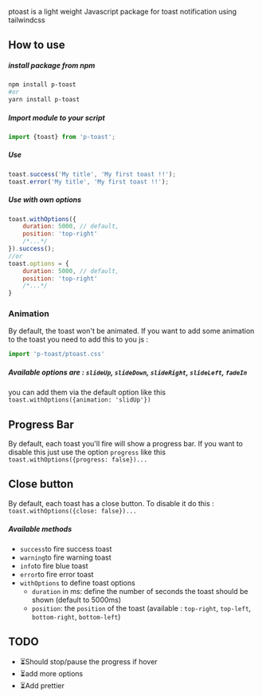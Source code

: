 ptoast is a light weight Javascript package for toast notification using tailwindcss

## How to use
##### install package from npm
```bash
npm install p-toast 
#or
yarn install p-toast
```
##### Import module to your script
```javascript
import {toast} from 'p-toast';
```

##### Use
```javascript
toast.success('My title', 'My first toast !!');
toast.error('My title', 'My first toast !!');
```
##### Use with own options
```javascript
toast.withOptions({
    duration: 5000, // default,
    position: 'top-right'
    /*...*/
}).success();
//or
toast.options = {
    duration: 5000, // default,
    position: 'top-right'
    /*...*/
}
```

### Animation
By default, the toast won't be animated. If you want to add some animation to the toast you need to add this to you js :

```javascript
import 'p-toast/ptoast.css'
```

##### Available options are : `slideUp`, `slideDown`, `slideRight`, `slideLeft`, `fadeIn`
you can add them via the default option like this `toast.withOptions({animation: 'slidUp'})`
## Progress Bar
By default, each toast you'll fire will show a progress bar. If you want to disable this just use the option `progress` like this
`toast.withOptions({progress: false})...`

## Close button
By default, each toast has a close button. To disable it do this :
`toast.withOptions({close: false})...`


##### Available methods
- `success`to fire success toast
- `warning`to fire warning toast
- `info`to fire blue toast
- `error`to fire error toast
- `withOptions` to define toast options
    - `duration` in ms: define the number of seconds the toast should be shown (default to 5000ms)
    - `position`: the `position` of the toast (available : `top-right`, `top-left`, `bottom-right`, `bottom-left`)

## TODO

- ⏳Should stop/pause the progress if hover
- ⏳add more options
- ⏳Add prettier